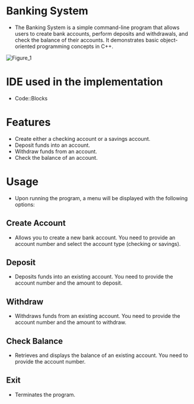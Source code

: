 # Banking System
- The Banking System is a simple command-line program that allows users to create bank accounts, perform deposits and withdrawals, and check the balance of their accounts. It demonstrates basic object-oriented programming concepts in C++.

![Figure_1](https://github.com/Deivison-Costa/Tasks-Manager/assets/112001225/9ca02f76-7b37-465c-9cba-834fd6660fbc)

# IDE used in the implementation
- Code::Blocks

# Features
- Create either a checking account or a savings account.
- Deposit funds into an account.
- Withdraw funds from an account.
- Check the balance of an account.

# Usage
- Upon running the program, a menu will be displayed with the following options:

## Create Account 
- Allows you to create a new bank account. You need to provide an account number and select the account type (checking or savings).

## Deposit
- Deposits funds into an existing account. You need to provide the account number and the amount to deposit.

## Withdraw
- Withdraws funds from an existing account. You need to provide the account number and the amount to withdraw.

## Check Balance
- Retrieves and displays the balance of an existing account. You need to provide the account number.

## Exit 
- Terminates the program.

